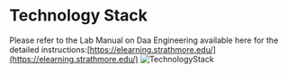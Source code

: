 # Technology Stack
Please refer to the Lab Manual on Daa Engineering available here for the detailed instructions:[https://elearning.strathmore.edu/](https://elearning.strathmore.edu/)
![TechnologyStack](https://github.com/course-files/MIT8107-Docker-Lab5-DataEngineering/assets/137632706/7966d6cd-330e-4f7b-883a-61e96fb1d6f8)
